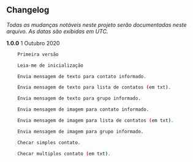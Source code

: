 ﻿## Changelog

_Todas as mudanças notáveis ​​neste projeto serão documentadas neste arquivo. As datas são exibidas em UTC._


**1.0.0**
1 Outubro 2020
```sh
    Primeira versão

    Leia-me de inicialização

    Envia mensagem de texto para contato informado.

    Envia mensagem de texto para lista de contatos (em txt).

    Envia mensagem de texto para grupo informado.

    Envia mensagem de imagem para contato informado.

    Envia mensagem de imagem para lista de contatos (em txt).

    Envia mensagem de imagem para grupo informado.

    Checar simples contato.

    Checar multiplos contato (em txt).
```
